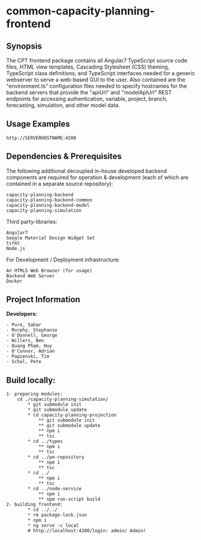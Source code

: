 # common-capacity-planning-frontend

## Synopsis

The CPT frontend package contains all Angular7 TypeScript source code files, HTML view templates, Cascading Stylesheet (CSS) theming, TypeScript class definitions, and TypeScript interfaces needed for a generic webserver to serve a web-based GUI to the user. Also contained are the "environment.ts" configuration files needed to specify hostnames for the backend servers that provide the "apiUrl" and "modelApiUrl" REST endpoints for accessing authentication, variable, project, branch, forecasting, simulation, and other model data. 


## Usage Examples


``` http
http://SERVERHOSTNAME:4200
```


## Dependencies & Prerequisites
The following additional decoupled in-house developed backend components are required for operation & development (each of which are contained in a separate source repository):

	capacity-planning-backend
	capacity-planning-backend-common
	capacity-planning-backend-model
	capacity-planning-simulation

Third party-libraries:

	Angular7
	Google Material Design Widget Set
	tsfmt
	Node.js

For Development / Deployment infrastructure:

	An HTML5 Web Browser (for usage)
	Backend Web Server
	Docker


## Project Information
**Developers:**

	- Pure, Sahar
	- Murphy, Stephanie
	- O'Donnell, George
	- Willers, Ben
	- Quang Pham, Huy
	- O'Connor, Adrian
	- Papienski, Tim
	- Schal, Pete

## Build locally:

	1- preparing modules:
		cd ./capacity-planning-simulation/
			* git submodule init
			* git submodule update
			* cd capacity-planning-projection
				** git submodule init
				** git submodule update
				** npm i
				** tsc
			* cd ../types
				** npm i
				** tsc
			* cd ../pe-repository
				** npm i
				** tsc
			* cd ../
				** npm i
				** tsc
			* cd ../node-service
				** npm i
				** npm run-script build
	2- building frontend:
			* cd ../../
			* rm package-lock.json
			* npm i
			* ng serve -c local
			# http://localhost:4200/login: admin/ Admin!